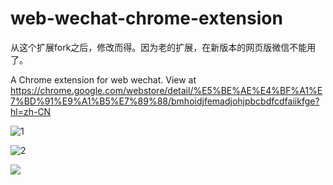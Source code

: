 # web-wechat-chrome-extension
从这个扩展fork之后，修改而得。因为老的扩展，在新版本的网页版微信不能用了。

A Chrome extension for web wechat. View at  https://chrome.google.com/webstore/detail/%E5%BE%AE%E4%BF%A1%E7%BD%91%E9%A1%B5%E7%89%88/bmhoidjfemadjohjpbcbdfcdfaiikfge?hl=zh-CN

![1](https://i.loli.net/2018/06/17/5b267d5ebcdf2.png)

![2](https://i.loli.net/2018/06/17/5b267d9062c15.png)

![](https://i.loli.net/2018/06/17/5b267db0bca4a.png)

